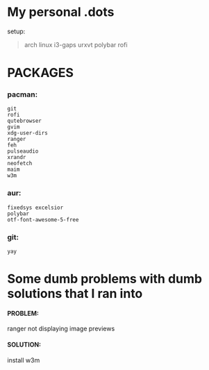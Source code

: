 # My personal .dots

setup:
> arch linux
> i3-gaps
> urxvt
> polybar
> rofi


# PACKAGES #

### pacman:
	git
	rofi
	qutebrowser
	gvim
	xdg-user-dirs
	ranger
	feh
	pulseaudio
	xrandr
	neofetch
	maim
	w3m

### aur:
	fixedsys excelsior
	polybar
	otf-font-awesome-5-free
### git:
	yay


# Some dumb problems with dumb solutions that I ran into #

#### PROBLEM: 
ranger not displaying image previews
#### SOLUTION:
install w3m
